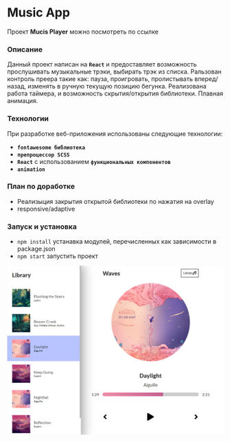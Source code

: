 # Music App
Проект **Mucis Player** можно посмотреть по ссылке

### Описание

Данный проект написан на **`React`** и предоставляет возможность прослушивать музыкальные трэки, выбирать трэк из списка. Ральзован контроль преера такие как: пауза, проигровать, пролистывать вперед/назад, изменять в ручную текущую позицию бегунка. Реализована работа таймера, и возможность скрытия/открытия библиотеки. Плавная анимация. 

### Технологии

При разработке веб-приложения использованы следующие технологии:
* **`fontawesome библиотека`**
* **`препроцессор SCSS`**
* **`React`** с использованием **`функциональных компонентов`**
* **`animation`**

### План по доработке
* Реализыция закрытия открытой библиотеки по нажатия на overlay
* responsive/adaptive

### Запуск и установка
* `npm install` устанавка модулей, перечисленных как зависимости в package.json
* `npm start` запустить проект

<a href="#" target="_blank">
  <img align="center" src="./src/images/readme.PNG" alt="Player App" />
</a>
